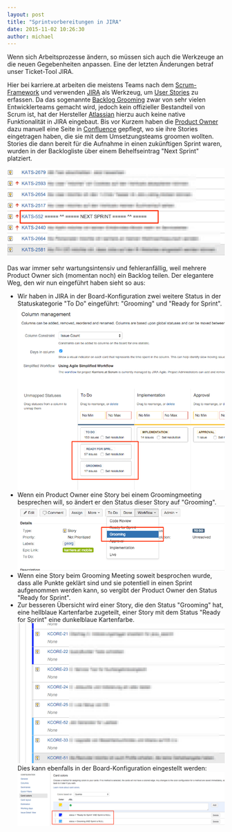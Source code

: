 ```yaml
---
layout: post
title: "Sprintvorbereitungen in JIRA"
date: 2015-11-02 10:26:30
author: michael
---
```

Wenn sich Arbeitsprozesse ändern, so müssen sich auch die Werkzeuge an die neuen Gegebenheiten anpassen. Eine der letzten Änderungen betraf unser Ticket-Tool JIRA.
<!--more-->

Hier bei karriere.at arbeiten die meistens Teams nach dem [Scrum-Framework](https://de.wikipedia.org/wiki/Scrum) und verwenden <a href="https://de.atlassian.com/software/jira">JIRA</a> als Werkzeug, um [User Stories](https://de.wikipedia.org/wiki/Scrum#User_Story) zu erfassen. Da das sogenannte [Backlog Grooming](https://de.wikipedia.org/wiki/Scrum#Product_Backlog_Refinement) zwar von sehr vielen Entwicklerteams gemacht wird, jedoch kein offizieller Bestandteil von Scrum ist, hat der Hersteller [Atlassian](https://de.wikipedia.org/wiki/Atlassian) hierzu auch keine native Funktionalität in JIRA eingebaut.
Bis vor Kurzem haben die [Product Owner](https://de.wikipedia.org/wiki/Scrum#Product_Owner) dazu manuell eine Seite in <a href="https://de.wikipedia.org/wiki/Confluence_(Atlassian)">Confluence</a> gepflegt, wo sie ihre Stories eingetragen haben, die sie mit dem Umsetzungsteams groomen wollten. Stories die dann bereit für die Aufnahme in einen zukünftigen Sprint waren, wurden in der Backlogliste über einem Behelfseintrag "Next Sprint" platziert.

![](/assets/images/sprintvorbereitungen-jira/jira-next-sprint.png)

Das war immer sehr wartungsintensiv und fehleranfällig, weil mehrere Product Owner sich (momentan noch) ein Backlog teilen. Der elegantere Weg, den wir nun eingeführt haben sieht so aus:
* Wir haben in JIRA in der Board-Konfiguration zwei weitere Status in der Statuskategorie "To Do" eingeführt: "Grooming" und "Ready for Sprint". ![](/assets/images/sprintvorbereitungen-jira/jira-new-states.png)
* Wenn ein Product Owner eine Story bei einem Groomingmeeting besprechen will, so ändert er den Status dieser Story auf "Grooming". ![](/assets/images/sprintvorbereitungen-jira/jira-set-status.png)
* Wenn eine Story beim Grooming Meeting soweit besprochen wurde, dass alle Punkte geklärt sind und sie potentiell in einen Sprint aufgenommen werden kann, so vergibt der Product Owner den Status "Ready for Sprint".
* Zur besseren Übersicht wird einer Story, die den Status "Grooming" hat, eine hellblaue Kartenfarbe zugeteilt, einer Story mit dem Status "Ready for Sprint" eine dunkelblaue Kartenfarbe. ![](/assets/images/sprintvorbereitungen-jira/jira-card-colors-example.png) Dies kann ebenfalls in der Board-Konfiguration eingestellt werden: ![](/assets/images/sprintvorbereitungen-jira/jira-card-colors.png)